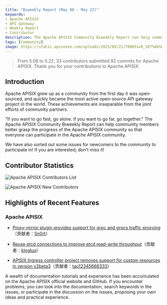 ```yaml
---
title: "Biweekly Report (May 08 - May 22)"
keywords: 
- Apache APISIX
- API Gateway
- Weekly Report
- Contributor
description: The Apache APISIX Community Biweekly Report can help community members better grasp the progress of the Apache APISIX community so that everyone can participate in the Apache APISIX community.
tags: [Community]
image: https://static.apiseven.com/uploads/2023/05/21/Y0065svK_%E7%A4%BE%E5%8C%BA%E5%8F%8C%E5%91%A8%E6%8A%A5-%E5%85%AC%E4%BC%97%E5%8F%B7%E5%A4%B4%E5%9B%BE-%E8%8B%B1%E6%96%87.png
---
```


> From 5.08 to 5.22, 33 contributors submitted 92 commits for Apache APISIX. Thank you for your contributions to Apache APISIX.
<!--truncate-->

## Introduction

Apache APISIX grew up as a community from the first day it was open-sourced, and quickly became the most active open-source API gateway project in the world. These achievements are inseparable from the joint efforts of community partners.

"If you want to go fast, go alone. If you want to go far, go together." The Apache APISIX Community Biweekly Report can help community members better grasp the progress of the Apache APISIX community so that everyone can participate in the Apache APISIX community.

We have also sorted out some issues for newcomers to the community to participate in! If you are interested, don't miss it!

## Contributor Statistics

![Apache APISIX Contributors List](https://static.apiseven.com/uploads/2023/05/24/lzFXl1Nk_contributors%20%282%29.png)

![Apache APISIX New Contributors](https://static.apiseven.com/uploads/2023/05/24/YL1CWg4i_new-contributors%20%281%29.png)

## Highlights of Recent Features

### Apache APISIX

- [Proxy-mirror plugin provides support for grpc and grpcs traffic proxying](https://github.com/apache/apisix/pull/9388)（贡献者：[Sn0rt](https://github.com/Sn0rt)）

- [Reuse etcd connections to improve etcd read-write throughput](https://github.com/apache/apisix/pull/9420)（贡献者：[kingluo](https://github.com/kingluo)）
  
- [APISIX Ingress controller project removes support for custom resources in version v2beta3](https://github.com/apache/apisix-ingress-controller/pull/1817)（贡献者：[tao12345666333](https://github.com/tao12345666333)）

A wealth of documentation tutorials and experience has been accumulated on the Apache APISIX official website and GitHub. If you encounter problems, you can look into the documentation, search keywords in the issues, or participate in the discussion on the issues, proposing your own ideas and practical experience.

